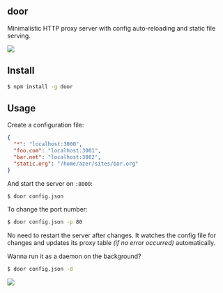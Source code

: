 ## door

Minimalistic HTTP proxy server with config auto-reloading and static file serving.

![](https://dl.dropboxusercontent.com/s/h7h40tl3j56jqtx/door.png)

## Install

```bash
$ npm install -g door
```

## Usage

Create a configuration file:

```json
{
  "*": "localhost:3000",
  "foo.com": "localhost:3001",
  "bar.net": "localhost:3002",
  "static.org": "/home/azer/sites/bar.org"
}
```

And start the server on `:8000`:

```bash
$ door config.json
```

To change the port number:

```bash
$ door config.json -p 80
```

No need to restart the server after changes. It watches the config file for changes and
updates its proxy table *(if no error occurred)* automatically.

Wanna run it as a daemon on the background?

```bash
$ door config.json -d
```

![](https://dl.dropboxusercontent.com/s/lz5re7hq3qmc6wm/npmel_20.jpg)

